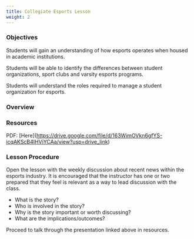 ```yaml
---
title: Collegiate Esports Lesson
weight: 2
---
```

### O﻿bjectives

S﻿tudents will gain an understanding of how esports operates when housed in academic institutions. 

S﻿tudents will be able to identify the differences between student organizations, sport clubs and varsity esports programs. 

Students will understand the roles required to manage a student organization for esports.

### O﻿verview

### R﻿esources

P﻿DF: \[Here](https://drive.google.com/file/d/163WimOVkn6gfYS-icqAKScB4IHViYCAa/view?usp=drive_link)

### L﻿esson Procedure

O﻿pen the lesson with the weekly discussion about recent news within the esports industry. It is encouraged that the instructor has one or two prepared that they feel is relevant as a way to lead discussion with the class. 

* W﻿hat is the story?
* W﻿ho is involved in the story?
* W﻿hy is the story important or worth discussing?
* W﻿hat are the implications/outcomes?

Proceed to talk through the presentation linked above in resources.